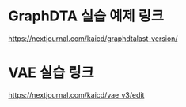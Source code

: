 # **GraphDTA 실습 예제 링크**  
https://nextjournal.com/kaicd/graphdtalast-version/
# **VAE 실습 링크**  
https://nextjournal.com/kaicd/vae_v3/edit
